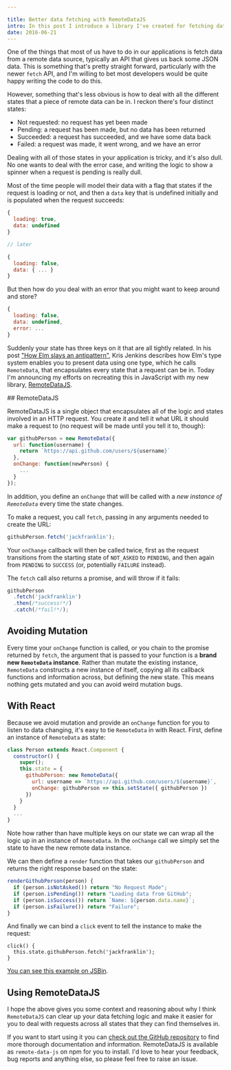 ```yaml
---

title: Better data fetching with RemoteDataJS
intro: In this post I introduce a library I've created for fetching data from APIs called RemoteDataJS.
date: 2016-06-21
---
```


One of the things that most of us have to do in our applications is fetch data from a remote data source, typically an API that gives us back some JSON data. This is something that's pretty straight forward, particularly with the newer `fetch` API, and I'm willing to bet most developers would be quite happy writing the code to do this.

However, something that's less obvious is how to deal with all the different states that a piece of remote data can be in. I reckon there's four distinct states:

* Not requested: no request has yet been made
* Pending: a request has been made, but no data has been returned
* Succeeded: a request has succeeded, and we have some data back
* Failed: a request was made, it went wrong, and we have an error

Dealing with all of those states in your application is tricky, and it's also dull. No one wants to deal with the error case, and writing the logic to show a spinner when a request is pending is really dull.

Most of the time people will model their data with a flag that states if the request is loading or not, and then a `data` key that is undefined initially and is populated when the request succeeds:

```js
{
  loading: true,
  data: undefined
}

// later

{
  loading: false,
  data: { ... }
}
```

But then how do you deal with an error that you might want to keep around and store?

```js
{
  loading: false,
  data: undefined,
  error: ...
}
```

Suddenly your state has three keys on it that are all tightly related. In his post ["How Elm slays an antipattern"](http://blog.jenkster.com/2016/06/how-elm-slays-a-ui-antipattern.html), Kris Jenkins describes how Elm's type system enables you to present data using one type, which he calls `RemoteData`, that encapsulates every state that a request can be in. Today I'm announcing my efforts on recreating this in JavaScript with my new library, [RemoteDataJS](https://github.com/jackfranklin/remote-data-js).

## RemoteDataJS

RemoteDataJS is a single object that encapsulates all of the logic and states involved in an HTTP request. You create it and tell it what URL it should make a request to (no request will be made until you tell it to, though):

```js
var githubPerson = new RemoteData({
  url: function(username) {
    return `https://api.github.com/users/${username}`
  },
  onChange: function(newPerson) {
    ...
  }
});
```

In addition, you define an `onChange` that will be called with a _new instance of `RemoteData`_ every time the state changes.

To make a request, you call `fetch`, passing in any arguments needed to create the URL:

```js
githubPerson.fetch('jackfranklin');
```

Your `onChange` callback will then be called twice, first as the request transitions from the starting state of `NOT_ASKED` to `PENDING`, and then again from `PENDING` to `SUCCESS` (or, potentially `FAILURE` instead).

The `fetch` call also returns a promise, and will throw if it fails:

```js
githubPerson
  .fetch('jackfranklin')
  .then(/*success!*/)
  .catch(/*fail!*/);
```

## Avoiding Mutation

Every time your `onChange` function is called, or you chain to the promise returned by `fetch`, the argument that is passed to your function is a **brand new `RemoteData` instance**. Rather than mutate the existing instance, `RemoteData` constructs a new instance of itself, copying all its callback functions and information across, but defining the new state. This means nothing gets mutated and you can avoid weird mutation bugs.

## With React

Because we avoid mutation and provide an `onChange` function for you to listen to data changing, it's easy to tie `RemoteData` in with React. First, define an instance of `RemoteData` as state:

```js
class Person extends React.Component {
  constructor() {
    super();
    this.state = {
      githubPerson: new RemoteData({
        url: username => `https://api.github.com/users/${username}`,
        onChange: githubPerson => this.setState({ githubPerson })
      })
    }
  }
  ...
}
```

Note how rather than have multiple keys on our state we can wrap all the logic up in an instance of `RemoteData`. In the `onChange` call we simply set the state to have the new remote data instance.

We can then define a `render` function that takes our `githubPerson` and returns the right response based on the state:

```js
renderGithubPerson(person) {
  if (person.isNotAsked()) return "No Request Made";
  if (person.isPending()) return "Loading data from GitHub";
  if (person.isSuccess()) return `Name: ${person.data.name}`;
  if (person.isFailure()) return "Failure";
}
```

And finally we can bind a `click` event to tell the instance to make the request:

```
click() {
  this.state.githubPerson.fetch('jackfranklin');
}
```

[You can see this example on JSBin](http://jsbin.com/yefuwapuja/1/edit?js,output).

## Using RemoteDataJS

I hope the above gives you some context and reasoning about why I think `RemoteDataJS` can clear up your data fetching logic and make it easier for you to deal with requests across all states that they can find themselves in.

If you want to start using it you can [check out the GitHub repository](https://github.com/jackfranklin/remote-data-js) to find more thorough documentation and information. RemoteDataJS is available as `remote-data-js` on npm for you to install. I'd love to hear your feedback, bug reports and anything else, so please feel free to raise an issue.
